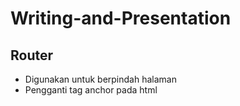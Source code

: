 # Writing-and-Presentation

## **Router**
- Digunakan untuk berpindah halaman
- Pengganti tag anchor pada html
